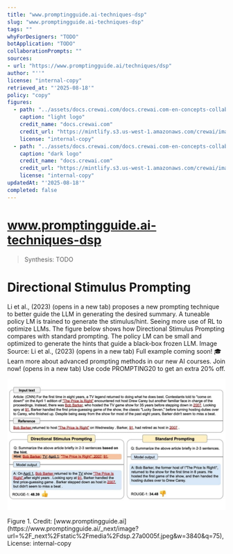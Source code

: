 ```yaml
---
title: "www.promptingguide.ai-techniques-dsp"
slug: "www.promptingguide.ai-techniques-dsp"
tags: ""
whyForDesigners: "TODO"
botApplication: "TODO"
collaborationPrompts: ""
sources:
- url: "https://www.promptingguide.ai/techniques/dsp"
author: "''"
license: "internal-copy"
retrieved_at: "'2025-08-18'"
policy: "copy"
figures:
  - path: "../assets/docs.crewai.com/docs.crewai.com-en-concepts-collaboration/71bc45159c09.webp"
    caption: "light logo"
    credit_name: "docs.crewai.com"
    credit_url: "https://mintlify.s3.us-west-1.amazonaws.com/crewai/images/crew_only_logo.png"
    license: "internal-copy"
  - path: "../assets/docs.crewai.com/docs.crewai.com-en-concepts-collaboration/71bc45159c09.webp"
    caption: "dark logo"
    credit_name: "docs.crewai.com"
    credit_url: "https://mintlify.s3.us-west-1.amazonaws.com/crewai/images/crew_only_logo.png"
    license: "internal-copy"
updatedAt: "'2025-08-18'"
completed: false
---
```


# www.promptingguide.ai-techniques-dsp

> Synthesis: TODO

# Directional Stimulus Prompting
Li et al., (2023) (opens in a new tab) proposes a new prompting technique to better guide the LLM in generating the desired summary.
A tuneable policy LM is trained to generate the stimulus/hint. Seeing more use of RL to optimize LLMs.
The figure below shows how Directional Stimulus Prompting compares with standard prompting. The policy LM can be small and optimized to generate the hints that guide a black-box frozen LLM.
Image Source: Li et al., (2023) (opens in a new tab)
Full example coming soon!
🎓
Learn more about advanced prompting methods in our new AI courses. Join now! (opens in a new tab) Use code PROMPTING20 to get an extra 20% off.

![DSP](../assets/www.promptingguide.ai/www.promptingguide.ai-techniques-dsp/15b43f4280b1.webp)
<figcaption>Figure 1. Credit: [www.promptingguide.ai](https://www.promptingguide.ai/_next/image?url=%2F_next%2Fstatic%2Fmedia%2Fdsp.27a0005f.jpeg&w=3840&q=75), License: internal-copy</figcaption>

